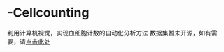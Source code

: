 # -Cellcounting
利用计算机视觉，实现血细胞计数的自动化分析方法
数据集暂未开源，如有需要，请[点击此处](https://aistudio.baidu.com/aistudio/projectdetail/3473847?contributionType=1)
